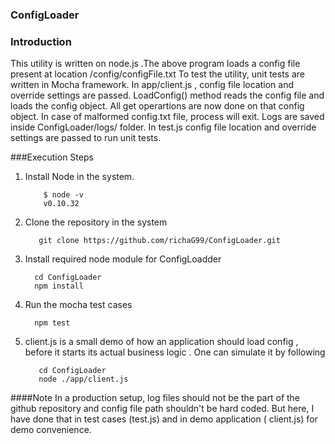 ### ConfigLoader

### Introduction
This utility is written on node.js .The above program loads a config file present at location /config/configFile.txt
To test the utility, unit tests are written in Mocha framework.
In app/client.js , config file location and override settings are passed. LoadConfig() method reads the config file and loads the config object. All get operartions are now done on that config object. In case of malformed config.txt file, process will exit.
Logs are saved inside ConfigLoader/logs/ folder.
In test.js config file location and override settings are passed to run unit tests.


###Execution Steps

1. Install Node in the system.

           $ node -v 
           v0.10.32
    
2. Clone the repository in the system

          git clone https://github.com/richaG99/ConfigLoader.git
      
3. Install required node module for ConfigLoadder

         cd ConfigLoader
         npm install
     
4. Run the mocha test cases  
     
         npm test     

5. client.js is a small demo of how an application should load config , before it starts its actual business logic . One can simulate it by following
     
          cd ConfigLoader
          node ./app/client.js

####Note
In a production setup, log files should not be the part of the github repository and config file path shouldn't be hard coded.
But here, I have done that in test cases (test.js) and in demo application ( client.js) for demo convenience. 



      
  

